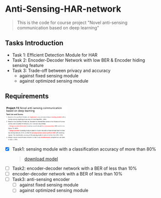 # Anti-Sensing-HAR-network
> This is the code for course project "Novel anti-sensing communication based on deep learning"

## Tasks Introduction
- Task 1: Efficient Detection Module for HAR
- Task 2: Encoder-Decoder Network with low BER & Encoder hiding sensing feature
- Task 3: Trade-off between privacy and accuracy
  - against fixed sensing module
  - against optimized sensing module

## Requirements
<img src="resources/requirement.png" style="zoom:20%;"  alt="requirement"/>

- [x] Task1: sensing module with a classification accuracy of more than 80%
  > [download model](https://jbox.sjtu.edu.cn/l/y1xjOK)
- [ ] Task2: encoder-decoder network with a BER of less than 10%
- [ ] encoder-decoder network with a BER of less than 10%
- [ ] Task3: anti-sensing encoder 
  - [ ] against fixed sensing module
  - [ ] against optimized sensing module
